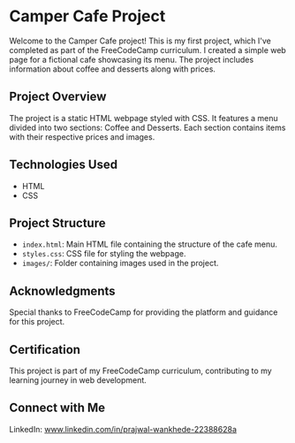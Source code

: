 # Camper Cafe Project

Welcome to the Camper Cafe project! This is my first project, which I've completed as part of the FreeCodeCamp curriculum. I created a simple web page for a fictional cafe showcasing its menu. The project includes information about coffee and desserts along with prices.

## Project Overview

The project is a static HTML webpage styled with CSS. It features a menu divided into two sections: Coffee and Desserts. Each section contains items with their respective prices and images.


## Technologies Used

- HTML
- CSS

## Project Structure

- `index.html`: Main HTML file containing the structure of the cafe menu.
- `styles.css`: CSS file for styling the webpage.
- `images/`: Folder containing images used in the project.

## Acknowledgments
Special thanks to FreeCodeCamp for providing the platform and guidance for this project.

## Certification
This project is part of my FreeCodeCamp curriculum, contributing to my learning journey in web development.

## Connect with Me
LinkedIn: www.linkedin.com/in/prajwal-wankhede-22388628a
